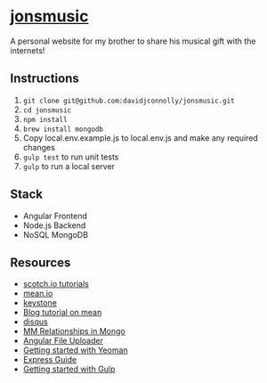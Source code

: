 [jonsmusic](http://jonsmusic.herokuapp.com/)
=========

A personal website for my brother to share his musical gift with the internets!

## Instructions
1. `git clone git@github.com:davidjconnolly/jonsmusic.git`
2. `cd jonsmusic`
3. `npm install`
4. `brew install mongodb`
5. Copy local.env.example.js to local.env.js and make any required changes
6. `gulp test` to run unit tests
7. `gulp` to run a local server

## Stack
* Angular Frontend
* Node.js Backend
* NoSQL MongoDB

## Resources
* [scotch.io tutorials](http://scotch.io/tutorials)
* [mean.io](http://mean.io/)
* [keystone](http://keystonejs.com/)
* [Blog tutorial on mean](http://howtonode.org/express-mongodb)
* [disqus](http://disqus.com/)
* [MM Relationships in Mongo](http://blog.markstarkman.com/blog/2011/09/15/mongodb-many-to-many-relationship-data-modeling/)
* [Angular File Uploader](http://github.com/danialfarid/angular-file-upload)
* [Getting started with Yeoman](http://yeoman.io/learning/)
* [Express Guide](http://expressjs.com/guide.html)
* [Getting started with Gulp](http://travismaynard.com/writing/getting-started-with-gulp)
